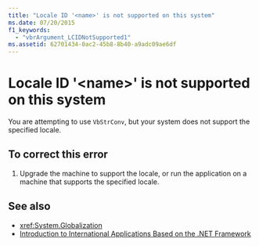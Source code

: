 ```yaml
---
title: "Locale ID '<name>' is not supported on this system"
ms.date: 07/20/2015
f1_keywords: 
  - "vbrArgument_LCIDNotSupported1"
ms.assetid: 62701434-0ac2-45b8-8b40-a9adc09ae6df
---
```

# Locale ID '\<name>' is not supported on this system
You are attempting to use `VbStrConv`, but your system does not support the specified locale.  
  
## To correct this error  
  
1. Upgrade the machine to support the locale, or run the application on a machine that supports the specified locale.  
  
## See also

- <xref:System.Globalization>
- [Introduction to International Applications Based on the .NET Framework](/visualstudio/ide/introduction-to-international-applications-based-on-the-dotnet-framework)
